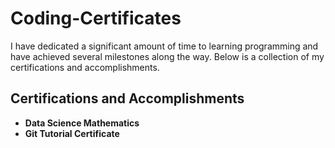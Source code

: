 # Coding-Certificates
I have dedicated a significant amount of time to learning programming and have achieved several milestones along the way. Below is a collection of my certifications and accomplishments.

## Certifications and Accomplishments

- **Data Science Mathematics**
- **Git Tutorial Certificate**
